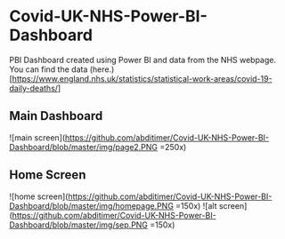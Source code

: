 # Covid-UK-NHS-Power-BI-Dashboard
PBI Dashboard created using Power BI and data from the NHS webpage. You can find the data (here.)[https://www.england.nhs.uk/statistics/statistical-work-areas/covid-19-daily-deaths/]

## Main Dashboard
![main screen](https://github.com/abditimer/Covid-UK-NHS-Power-BI-Dashboard/blob/master/img/page2.PNG =250x)
## Home Screen
![home screen](https://github.com/abditimer/Covid-UK-NHS-Power-BI-Dashboard/blob/master/img/homepage.PNG =150x)
![alt screen](https://github.com/abditimer/Covid-UK-NHS-Power-BI-Dashboard/blob/master/img/sep.PNG =150x)
